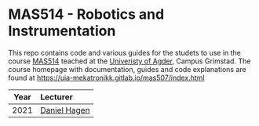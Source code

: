 # MAS514 - Robotics and Instrumentation
This repo contains code and various guides for the studets to use in the course [MAS514](https://www.uia.no/studieplaner/topic/MAS514-G) teached at the [Univeristy of Agder](https://www.uia.no/en), Campus Grimstad. The course homepage with documentation, guides and code explanations are found at https://uia-mekatronikk.gitlab.io/mas507/index.html

| Year | Lecturer                    | 
| ---- | :-------------------------- | 
| 2021 | [Daniel Hagen][dha]         | 


<!-- Hyperlinks  -->
[dha]: https://www.uia.no/kk/profil/danielh
